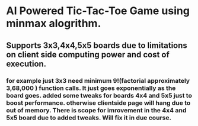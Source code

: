 # AI Powered Tic-Tac-Toe Game using minmax alogrithm.
## Supports 3x3,4x4,5x5 boards due to limitations on client side computing power and cost of execution.
### for example just 3x3 need minimum 9!(factorial approximately 3,68,000 ) function calls. It just goes exponentially as the board goes. added some tweaks for boards 4x4 and 5x5 just to boost performance. otherwise clientside page will hang due to out of memory. There is scope for imrovement in the 4x4 and 5x5 board due to added tweaks. Will fix it in due course.

